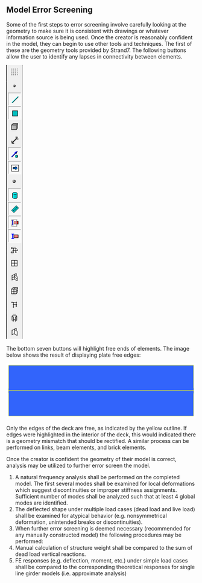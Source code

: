 ## Model Error Screening

Some of the first steps to error screening involve carefully looking at the geometry to make sure it is consistent with drawings or whatever information source is being used. Once the creator is reasonably confident in the model, they can begin to use other tools and techniques.
The first of these are the geometry tools provided by Strand7. The following buttons allow the user to identify any lapses in connectivity between elements.

![Free Ends and Edges](Images/Buttons.png)

The bottom seven buttons will highlight free ends of elements. The image below shows the result of displaying plate free edges:

![Plate Free Edges](Images/PlateFreeEdges.png)

Only the edges of the deck are free, as indicated by the yellow outline. If edges were highlighted in the interior of the deck, this would indicated there is a geometry mismatch that should be rectified. A similar process can be performed on links, beam elements, and brick elements.

Once the creator is confident the geometry of their model is correct, analysis may be utilized to further error screen the model.

1. A natural frequency analysis shall be performed on the completed model. The first several modes shall be examined for local deformations which suggest discontinuities or improper stiffness assignments. Sufficient number of modes shall be analyzed such that at least 4 global modes are identified.
2. The deflected shape under multiple load cases (dead load and live load) shall be examined for atypical behavior (e.g. nonsymmetrical deformation, unintended breaks or discontinuities).
3. When further error screening is deemed necessary (recommended for any manually constructed model) the following procedures may be performed:
  1. Manual calculation of structure weight shall be compared to the sum of dead load vertical reactions.
  2. FE responses (e.g. deflection, moment, etc.) under simple load cases shall be compared to the corresponding theoretical responses for single line girder models (i.e. approximate analysis)
